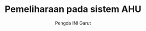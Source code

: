 ---
title: Pemeliharaan pada sistem AHU
postDate: "2024-07-01"
author: 'Pengda INI Garut'
summary: ''
tags: ['kegiatan', 'PAD', 'Pertemuan', 'Gacita']
draft: false
---